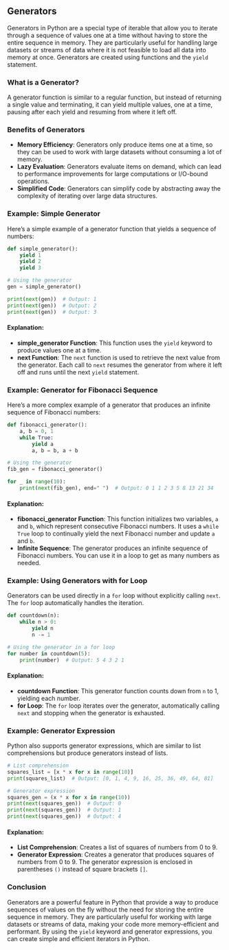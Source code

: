 ## Generators

Generators in Python are a special type of iterable that allow you to iterate through a sequence of values one at a time without having to store the entire sequence in memory. They are particularly useful for handling large datasets or streams of data where it is not feasible to load all data into memory at once. Generators are created using functions and the `yield` statement.

### What is a Generator?

A generator function is similar to a regular function, but instead of returning a single value and terminating, it can yield multiple values, one at a time, pausing after each yield and resuming from where it left off.

### Benefits of Generators

- **Memory Efficiency**: Generators only produce items one at a time, so they can be used to work with large datasets without consuming a lot of memory.
- **Lazy Evaluation**: Generators evaluate items on demand, which can lead to performance improvements for large computations or I/O-bound operations.
- **Simplified Code**: Generators can simplify code by abstracting away the complexity of iterating over large data structures.

### Example: Simple Generator

Here’s a simple example of a generator function that yields a sequence of numbers:

```python
def simple_generator():
    yield 1
    yield 2
    yield 3

# Using the generator
gen = simple_generator()

print(next(gen))  # Output: 1
print(next(gen))  # Output: 2
print(next(gen))  # Output: 3
```

#### Explanation:

- **simple_generator Function**: This function uses the `yield` keyword to produce values one at a time.
- **next Function**: The `next` function is used to retrieve the next value from the generator. Each call to `next` resumes the generator from where it left off and runs until the next `yield` statement.

### Example: Generator for Fibonacci Sequence

Here’s a more complex example of a generator that produces an infinite sequence of Fibonacci numbers:

```python
def fibonacci_generator():
    a, b = 0, 1
    while True:
        yield a
        a, b = b, a + b

# Using the generator
fib_gen = fibonacci_generator()

for _ in range(10):
    print(next(fib_gen), end=" ")  # Output: 0 1 1 2 3 5 8 13 21 34
```

#### Explanation:

- **fibonacci_generator Function**: This function initializes two variables, `a` and `b`, which represent consecutive Fibonacci numbers. It uses a `while True` loop to continually yield the next Fibonacci number and update `a` and `b`.
- **Infinite Sequence**: The generator produces an infinite sequence of Fibonacci numbers. You can use it in a loop to get as many numbers as needed.

### Example: Using Generators with for Loop

Generators can be used directly in a `for` loop without explicitly calling `next`. The `for` loop automatically handles the iteration.

```python
def countdown(n):
    while n > 0:
        yield n
        n -= 1

# Using the generator in a for loop
for number in countdown(5):
    print(number)  # Output: 5 4 3 2 1
```

#### Explanation:

- **countdown Function**: This generator function counts down from `n` to 1, yielding each number.
- **for Loop**: The `for` loop iterates over the generator, automatically calling `next` and stopping when the generator is exhausted.

### Example: Generator Expression

Python also supports generator expressions, which are similar to list comprehensions but produce generators instead of lists.

```python
# List comprehension
squares_list = [x * x for x in range(10)]
print(squares_list)  # Output: [0, 1, 4, 9, 16, 25, 36, 49, 64, 81]

# Generator expression
squares_gen = (x * x for x in range(10))
print(next(squares_gen))  # Output: 0
print(next(squares_gen))  # Output: 1
print(next(squares_gen))  # Output: 4
```

#### Explanation:

- **List Comprehension**: Creates a list of squares of numbers from 0 to 9.
- **Generator Expression**: Creates a generator that produces squares of numbers from 0 to 9. The generator expression is enclosed in parentheses `()` instead of square brackets `[]`.

### Conclusion

Generators are a powerful feature in Python that provide a way to produce sequences of values on the fly without the need for storing the entire sequence in memory. They are particularly useful for working with large datasets or streams of data, making your code more memory-efficient and performant. By using the `yield` keyword and generator expressions, you can create simple and efficient iterators in Python.